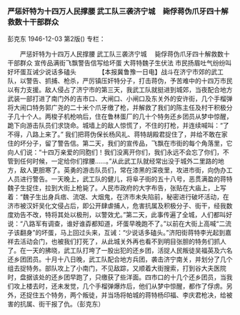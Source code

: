 ### 严惩奸特为十四万人民撑腰  武工队三袭济宁城　毙俘蒋伪爪牙四十解救数十干部群众
彭克东
1946-12-03
第2版()
专栏：

　　严惩奸特为十四万人民撑腰
    武工队三袭济宁城
  　毙俘蒋伪爪牙四十解救数十干部群众
    宣传品满街飞飘警告信写给坏蛋
    大蒋特魏子生伏法
    市民扬眉吐气纷纷叫好坏蛋互诫少说话多磕头
　　　
    【本报冀鲁豫一日电】战斗在济宁市郊的武工队，以警告、抓捕、枪杀，严厉镇压奸特分子，打击蒋伪，予苦难中的十四万市民以有力支援。敌人侵占了济宁市的第三天，我武工队就挺进到城郊，当夜配合地方武装一部打进了南门外的吉市口、大闸口、小闸口及东关外的安许街，几个手榴弹将大闹口特务郭广尧的二十米个爪牙缴了枪，并解救了我们的陈主任及村干积极分子几十个人。两梭子机枪响后，住在鲁林蛋厂的几十个特务还乡团员从梦中惊醒，跪下向游击队员们求饶命。城墙上的敌人惊慌了，不住的打枪，并连续喊叫：“了不得，八路上来了。”
    我们把蒋伪保长杨风礼、蒋特胡殿君捉住了，并给不敢在家住的坏分子，留了警告信。第二天，我们的宣传品，飞飘在市街的每个角落里，它向人们说：“十四万亲爱的同胞们！我们没离开你们，我们永远不会忘了你们，不管到任何时候，一定给你们撑腰……。”从此武工队就经常出没于城外二里路的地方，敌人更胆寒了。英勇的游击队员们，常在漆黑的深夜里，攻进市街，向伪办工人员进行警告。一天晚上，武工队的健儿，将阜子街的五十八号，恶贯满盈的蒋特魏子生捉住，拉到大街上枪毙了。人民市政府的大字布告，张贴在大庙上，上写着：“魏子生出身兵痞、流氓、大烟鬼，在济市未失陷前，秘密进行破坏活动，在济市被汉奸吴化文侵占后，即公开肆虐捕人，危害抗属及积极分子、街干，经我数度劝告不改，特将其处以极刑，以警效尤。”第二天，此事传遍了全城，人们都叫好说：“八路军有调查，谁好谁孬都知道，坏蛋早晚跑不了。”以前在大街上高喊“二流子该翻身”的坏蛋，马上回过头来，互诫：“少说话多磕头。”济阳街蒋特李光起到嘉祥去活动会门，也被我们打死了，从此城关外再也看不到明目张胆的特务们抓人了。在一天的拂晓，武工队打垮了一股出犯的还乡团，活捉人民叛徒吴福英及六名还乡团团员。十月十八日晚，武工队配合地方兵团，袭击济宁南关，并划分了几个组去捉特务。部队攻上了小南门，不见敌踪，又顺着大街搜索，打到谷大夫医院时，盘据该处的还乡团早跑了，只缴获了些洋面。四市口的十几个还乡团员，当我们攻上楼去时，还未发觉，几个手榴弹爆炸后，他们从梦中惊醒，都作了俘虏。另外，还捉住五个特务，两个叛徒，并当场将帕城的蒋特杨印福、李庆君枪决，给被害的抗属、街干报了仇。（彭克东）
